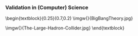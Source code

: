 <!-- Courtesy L.Nussbaum -->
### Validation in (Computer) Science

\begin{textblock}{0.25}(0.7,0.2)
  \imgw{}{BigBangTheory.jpg}

  \imgw{}{The-Large-Hadron-Collider.jpg}
\end{textblock}
